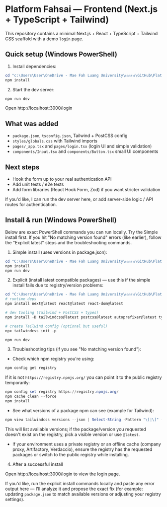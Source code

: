 # Platform Fahsai — Frontend (Next.js + TypeScript + Tailwind)

This repository contains a minimal Next.js + React + TypeScript + Tailwind CSS scaffold with a demo `login` page.

## Quick setup (Windows PowerShell)

1. Install dependencies:

```powershell
cd "c:\Users\User\OneDrive - Mae Fah Luang University\เอกสาร\GitHub\Platform_fahsaiV.2"
npm install
```

2. Start the dev server:

```powershell
npm run dev
```

Open http://localhost:3000/login

## What was added

- `package.json`, `tsconfig.json`, Tailwind + PostCSS config
- `styles/globals.css` with Tailwind imports
- `pages/_app.tsx` and `pages/login.tsx` (login UI and simple validation)
- `components/Input.tsx` and `components/Button.tsx` small UI components

## Next steps

- Hook the form up to your real authentication API
- Add unit tests / e2e tests
- Add form libraries (React Hook Form, Zod) if you want stricter validation

If you'd like, I can run the dev server here, or add server-side logic / API routes for authentication.

## Install & run (Windows PowerShell)

Below are exact PowerShell commands you can run locally. Try the Simple install first. If you hit "No matching version found" errors (like earlier), follow the "Explicit latest" steps and the troubleshooting commands.

1) Simple install (uses versions in package.json):

```powershell
cd "C:\Users\User\OneDrive - Mae Fah Luang University\เอกสาร\GitHub\Platform_fahsaiV.2"
npm install
npm run dev
```

2) Explicit (install latest compatible packages) — use this if the simple install fails due to registry/version problems:

```powershell
cd "C:\Users\User\OneDrive - Mae Fah Luang University\เอกสาร\GitHub\Platform_fahsaiV.2"
# runtime deps
npm install next@latest react@latest react-dom@latest

# dev tooling (Tailwind + PostCSS + types)
npm install -D tailwindcss@latest postcss@latest autoprefixer@latest typescript @types/react @types/node

# create Tailwind config (optional but useful)
npx tailwindcss init -p

npm run dev
```

3) Troubleshooting tips (if you see "No matching version found"):

- Check which npm registry you're using:

```powershell
npm config get registry
```

If it is not `https://registry.npmjs.org/` you can point it to the public registry temporarily:

```powershell
npm config set registry https://registry.npmjs.org/
npm cache clean --force
npm install
```

- See what versions of a package npm can see (example for Tailwind):

```powershell
npm view tailwindcss versions --json | Select-String -Pattern "\[|\]" -NotMatch -Context 0,200
```

This will list available versions; if the package/version you requested doesn't exist on the registry, pick a visible version or use `@latest`.

- If your environment uses a private registry or an offline cache (company proxy, Artifactory, Verdaccio), ensure the registry has the requested packages or switch to the public registry while installing.

4) After a successful install

Open http://localhost:3000/login to view the login page.

If you'd like, run the explicit install commands locally and paste any error output here — I'll analyze it and propose the exact fix (for example: updating `package.json` to match available versions or adjusting your registry settings).
